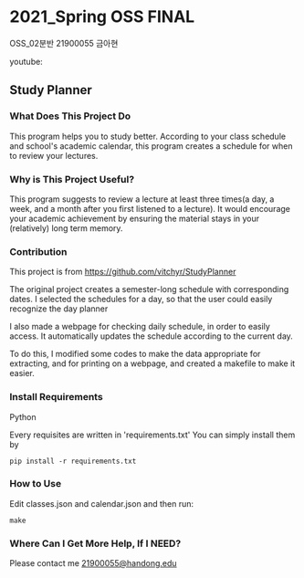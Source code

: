 # 2021_Spring OSS FINAL
OSS_02분반
21900055 금아현

youtube: 

## Study Planner
### What Does This Project Do
This program helps you to study better. According to your class schedule and school's academic calendar, this program creates a schedule for when to review your lectures.

### Why is This Project Useful?
This program suggests to review a lecture at least three times(a day, a week, and a month after you first listened to a lecture). It would encourage your academic achievement by ensuring the material stays in your (relatively) long term memory.

### Contribution
This project is from https://github.com/vitchyr/StudyPlanner

The original project creates a semester-long schedule with corresponding dates. I selected the schedules for a day, so that the user could easily recognize the day planner

I also made a webpage for checking daily schedule, in order to easily access. It automatically updates the schedule according to the current day.

To do this, I modified some codes to make the data appropriate for extracting, and for printing on a webpage, and created a makefile to make it easier. 

### Install Requirements
Python

Every requisites are written in 'requirements.txt'
You can simply install them by
```
pip install -r requirements.txt
```

### How to Use
Edit classes.json and calendar.json and then run:
```
make
```
### Where Can I Get More Help, If I NEED?
Please contact me 21900055@handong.edu
